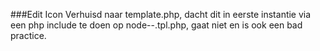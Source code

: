 ###Edit Icon
Verhuisd naar template.php, dacht dit in eerste instantie via een php include te doen op node--.tpl.php,
gaat niet en is ook een bad practice.